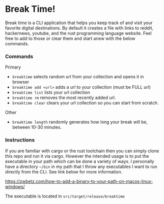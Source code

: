 # Break Time!

Break time is a CLI application that helps you keep track of and visit your favorite digital destinations. By default it creates a file with links to reddit, hackernews, youtube, and the rust programming language website. Feel free to add to those or clear them and start anew with the below commands. 


### Commands

Primary
- ```breaktime``` selects random url from your collection and opens it in browser 
- ```breaktime add <url>``` adds a url to your collection (must be FULL url)
- ```breaktime list``` lists your url collection
- ```breaktime rm``` removes the most recently added url.
- ```breaktime clear``` clears your url collection so you can start from scratch.

Other
- ```breaktime length``` randomly generates how long your break will be, between 10-30 minutes. 


### Instructions
If you are familiar with cargo or the rust toolchain then you can simply clone this repo and run it via cargo. However the intended usage is to put the executable in your path which can be done a variety of ways. I personally have a directory ```~/bin``` in my path that I throw any executables I want to run directly from the CLI. See link below for more information.

https://zwbetz.com/how-to-add-a-binary-to-your-path-on-macos-linux-windows/

The executable is located in ```src/target/release/breaktime```
